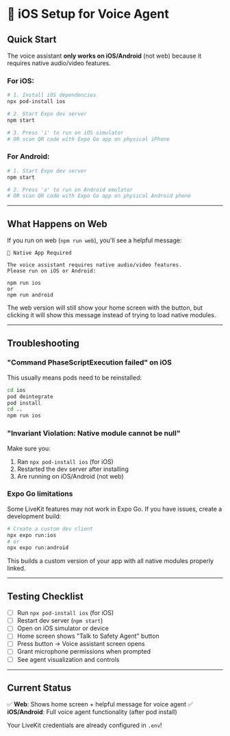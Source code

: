 # 📱 iOS Setup for Voice Agent

## Quick Start

The voice assistant **only works on iOS/Android** (not web) because it requires native audio/video features.

### For iOS:

```bash
# 1. Install iOS dependencies
npx pod-install ios

# 2. Start Expo dev server
npm start

# 3. Press 'i' to run on iOS simulator
# OR scan QR code with Expo Go app on physical iPhone
```

### For Android:

```bash
# 1. Start Expo dev server
npm start

# 2. Press 'a' to run on Android emulator
# OR scan QR code with Expo Go app on physical Android phone
```

---

## What Happens on Web

If you run on web (`npm run web`), you'll see a helpful message:

```
📱 Native App Required

The voice assistant requires native audio/video features.
Please run on iOS or Android:

npm run ios
or
npm run android
```

The web version will still show your home screen with the button, but clicking it will show this message instead of trying to load native modules.

---

## Troubleshooting

### "Command PhaseScriptExecution failed" on iOS

This usually means pods need to be reinstalled:

```bash
cd ios
pod deintegrate
pod install
cd ..
npm run ios
```

### "Invariant Violation: Native module cannot be null"

Make sure you:
1. Ran `npx pod-install ios` (for iOS)
2. Restarted the dev server after installing
3. Are running on iOS/Android (not web)

### Expo Go limitations

Some LiveKit features may not work in Expo Go. If you have issues, create a development build:

```bash
# Create a custom dev client
npx expo run:ios
# or
npx expo run:android
```

This builds a custom version of your app with all native modules properly linked.

---

## Testing Checklist

- [ ] Run `npx pod-install ios` (for iOS)
- [ ] Restart dev server (`npm start`)
- [ ] Open on iOS simulator or device
- [ ] Home screen shows "Talk to Safety Agent" button
- [ ] Press button → Voice assistant screen opens
- [ ] Grant microphone permissions when prompted
- [ ] See agent visualization and controls

---

## Current Status

✅ **Web**: Shows home screen + helpful message for voice agent
✅ **iOS/Android**: Full voice agent functionality (after pod install)

Your LiveKit credentials are already configured in `.env`!
